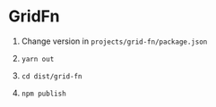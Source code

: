 # GridFn

1. Change version in `projects/grid-fn/package.json`

2. `yarn out`

3. `cd dist/grid-fn`

4. `npm publish`